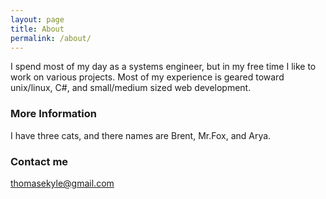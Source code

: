 ```yaml
---
layout: page
title: About
permalink: /about/
---
```


I spend most of my day as a systems engineer, but in my free time I like to work on various projects. Most of my experience is geared toward unix/linux, C#, and small/medium sized web development.

### More Information

I have three cats, and there names are Brent, Mr.Fox, and Arya.

### Contact me

[thomasekyle@gmail.com](thomasekyle@gmail.com)
